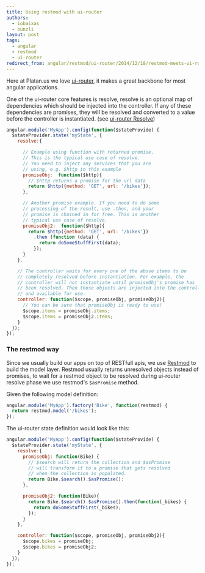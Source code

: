```yaml
---
title: Using restmod with ui-router
authors: 
  - iobaixas
  - bunzli
layout: post
tags:
  - angular
  - restmod
  - ui-router
redirect_from: angular/restmod/ui-router/2014/12/18/restmod-meets-ui-router.html
---
```



Here at Platan.us we love [ui-router][1], it makes a great backbone for most angular applications.

One of the ui-router core features is resolve, resolve is an optional map of dependencies which should be injected into the controller. If any of these dependencies are promises, they will be resolved and converted to a value before the controller is instantiated. (see [ui-router Resolve][2])

```javascript
angular.module('MyApp').config(function($stateProvide) {
  $stateProvider.state('myState', {
    resolve:{

      // Example using function with returned promise.
      // This is the typical use case of resolve.
      // You need to inject any services that you are
      // using, e.g. $http in this example
      promiseObj:  function($http){
        // $http returns a promise for the url data
        return $http({method: 'GET', url: '/bikes'});
      },

      // Another promise example. If you need to do some
      // processing of the result, use .then, and your
      // promise is chained in for free. This is another
      // typical use case of resolve.
      promiseObj2:  function($http){
        return $http({method: 'GET', url: '/bikes'})
          .then (function (data) {
            return doSomeStuffFirst(data);
          });
      }
    },

    // The controller waits for every one of the above items to be
    // completely resolved before instantiation. For example, the
    // controller will not instantiate until promiseObj's promise has
    // been resolved. Then those objects are injected into the controller
    // and available for use.
    controller: function($scope, promiseObj, promiseObj2){
      // You can be sure that promiseObj is ready to use!
      $scope.items = promiseObj.items;
      $scope.items = promiseObj2.items;
    }
  });
});
```

### The restmod way

Since we usually build our apps on top of RESTfull apis, we use [Restmod][3] to build the model layer. Restmod usually returns unresolved objects instead of promises, to wait for a restmod object to be resolved during ui-router resolve phase we use restmod's `$asPromise` method.

Given the following model definition:

```javascript
angular.module('MyApp').factory('Bike', function(restmod) {
  return restmod.model('/bikes');
});
```

The ui-router state definition would look like this:

```javascript
angular.module('MyApp').config(function($stateProvide) {
  $stateProvider.state('myState', {
    resolve:{
      promiseObj: function(Bike) {
        // $search will return the collection and $asPromise
        // will transform it to a promise that gets resolved
        // when the collection is populated.
        return Bike.$search().$asPromise():
      },

      promiseObj2: function(Bike){
        return Bike.$search().$asPromise().then(function(_bikes) {
          return doSomeStuffFirst(_bikes);
        });
      }
    },

    controller: function($scope, promiseObj, promiseObj2){
      $scope.bikes = promiseObj;
      $scope.bikes = promiseObj2;
    }
  });
});
```

[1]: https://github.com/angular-ui/ui-router
[2]: https://github.com/angular-ui/ui-router/wiki#resolve
[3]: https://github.com/platanus/angular-restmod
